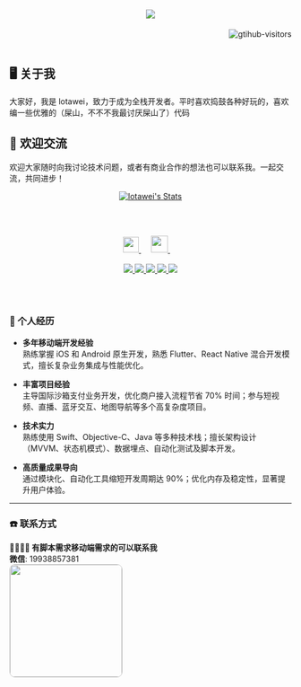  <h1 align="center"> <a href="https://sunguoqi.com/"> <img
                src="https://readme-typing-svg.herokuapp.com/?lines=console.log(%22龙少%2C%20你好!%22);lotawei祝您今天愉快!&center=true&size=27">
        </a> </h1>
    <a href="https://github.com/lotawei">
        <img align="right"
            src="https://komarev.com/ghpvc/?username=lotawei&label=Visitors&color=red&style=flat&logo=github"
            alt="gtihub-visitors" />
    </a>
    </details>
    
<br><br/> 
## 🖥️ 关于我
大家好，我是 lotawei，致力于成为全栈开发者。平时喜欢捣鼓各种好玩的，喜欢编一些优雅的（屎山，不不不我最讨厌屎山了）代码
## 🤝 欢迎交流
欢迎大家随时向我讨论技术问题，或者有商业合作的想法也可以联系我。一起交流，共同进步！
    <p align="center">
        <a href="https://github.com/lotawei" class="rich-diff-level-one">
            <img src="https://github-readme-stats.vercel.app/api?username=lotawei&title_color=333&text_color=777&show_icons=false&theme=transparent"
                alt="lotawei's Stats"></img>
        </a>
    </p>
    <br></br>
    <p align="center">
        <a href="https://i.ibb.co/Prx2vwm/pic.jpg" target="_blank" alt="WeChat" title="WeChat">
            <img src="https://img.icons8.com/ios-filled/50/000000/weixing.png" width="28px" />
        </a>
        &emsp;
        <a href="https://www.jianshu.com/u/d20c314d353d" target="_blank" alt="jianshu" title="jianshu">
            <img src="https://img.icons8.com/material/48/000000/jianshu.png" width="30px" />
        </a>
        &emsp;
        <br><br>
        <a href="https://github.com/lotawei">
            <img src="https://badges.strrl.dev/visits/lotawei/lotawei?style=flat-square&color=black&logo=github">
        </a>
        <a href="https://github.com/lotawei">
            <img src="https://badges.strrl.dev/years/lotawei?style=flat-square&color=black&logo=github">
        </a>
        <a href="https://github.com/lotawei?tab=repositories">
            <img src="https://badges.strrl.dev/repos/lotawei?style=flat-square&color=black&logo=github">
        </a>
        <a href="https://gist.github.com/lotawei">
            <img src="https://badges.strrl.dev/gists/lotawei?style=flat-square&color=black&logo=github">
        </a>
        <a href="https://github.com/lotawei">
            <img src="https://badges.strrl.dev/commits/monthly/lotawei?style=flat-square&color=black&logo=github">
        </a>
    </p>
    <br></br>
### 🐶 个人经历
- **多年移动端开发经验**  
  熟练掌握 iOS 和 Android 原生开发，熟悉 Flutter、React Native 混合开发模式，擅长复杂业务集成与性能优化。

- **丰富项目经验**  
  主导国际沙箱支付业务开发，优化商户接入流程节省 70% 时间；参与短视频、直播、蓝牙交互、地图导航等多个高复杂度项目。

- **技术实力**  
  熟练使用 Swift、Objective-C、Java 等多种技术栈；擅长架构设计（MVVM、状态机模式）、数据埋点、自动化测试及脚本开发。

- **高质量成果导向**  
  通过模块化、自动化工具缩短开发周期达 90%；优化内存及稳定性，显著提升用户体验。

---

### ☎️ 联系方式  
**👏🏻👏🏻 有脚本需求移动端需求的可以联系我**  
**微信**: 19938857381  
   <img style="width: 200px; height: auto; border: 1px solid #ccc; border-radius: 10px;"  src="https://i.ibb.co/Prx2vwm/pic.jpg"/>
